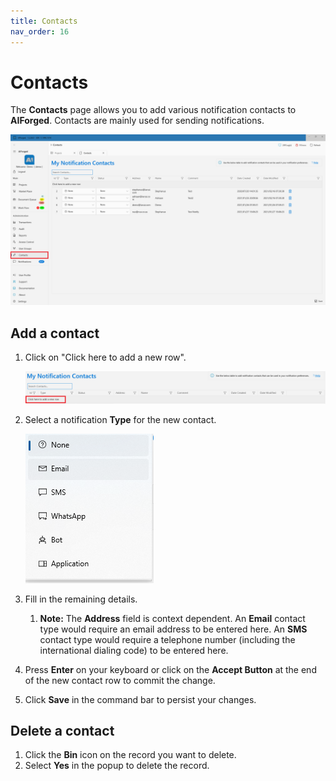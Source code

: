```yaml
---
title: Contacts
nav_order: 16
---
```


# Contacts

The **Contacts** page allows you to add various notification contacts to **AIForged**. Contacts are mainly used for sending notifications.

![](../assets/image%20%28159%29.png)
## Add a contact

1.  Click on "Click here to add a new row".

    ![](../assets/image%20%28154%29.png)
2.  Select a notification **Type** for the new contact.

    ![](../assets/image%20%28128%29.png)
3. Fill in the remaining details.
   1. **Note:** The **Address** field is context dependent. An **Email** contact type would require an email address to be entered here. An **SMS** contact type would require a telephone number (including the international dialing code) to be entered here.
4. Press **Enter** on your keyboard or click on the **Accept Button** at the end of the new contact row to commit the change.
5. Click **Save** in the command bar to persist your changes.

## Delete a contact

1. Click the **Bin** icon on the record you want to delete.
2. Select **Yes** in the popup to delete the record.



